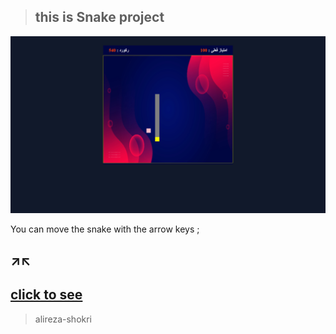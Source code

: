 > ##  this is Snake project

![img](./images/photo_Snake_project.png)


You can move the snake with the arrow keys ; 

 ↗️↖️
---
[click to see]()
---
> alireza-shokri